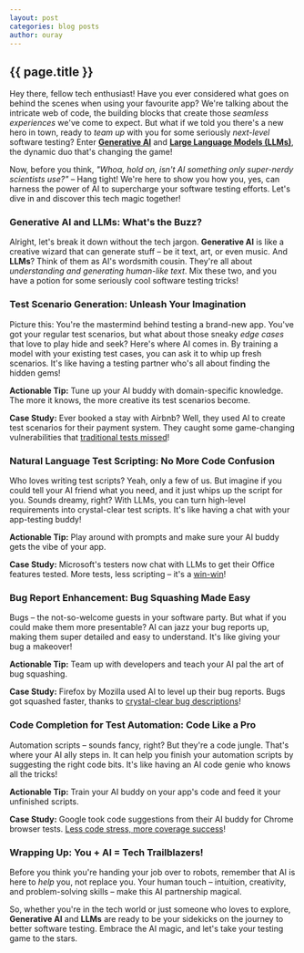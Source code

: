 ```yaml
---
layout: post
categories: blog posts
author: ouray
---
```

## {{ page.title }}
Hey there, fellow tech enthusiast! Have you ever considered what goes on behind the scenes when using your favourite app? We're talking about the intricate web of code, the building blocks that create those *seamless experiences* we've come to expect. But what if we told you there's a new hero in town, ready to *team up* with you for some seriously *next-level* software testing? Enter [**Generative AI**](https://en.wikipedia.org/wiki/Generative_adversarial_network) and [**Large Language Models (LLMs)**](https://en.wikipedia.org/wiki/Large_language_model), the dynamic duo that's changing the game!

Now, before you think, *"Whoa, hold on, isn't AI something only super-nerdy scientists use?"* – Hang tight! We're here to show you how you, yes, can harness the power of AI to supercharge your software testing efforts. Let's dive in and discover this tech magic together!

### Generative AI and LLMs: What's the Buzz?
Alright, let's break it down without the tech jargon. **Generative AI** is like a creative wizard that can generate stuff – be it text, art, or even music. And **LLMs**? Think of them as AI's wordsmith cousin. They're all about *understanding and generating human-like text*. Mix these two, and you have a potion for some seriously cool software testing tricks!

### Test Scenario Generation: Unleash Your Imagination
Picture this: You're the mastermind behind testing a brand-new app. You've got your regular test scenarios, but what about those sneaky *edge cases* that love to play hide and seek? Here's where AI comes in. By training a model with your existing test cases, you can ask it to whip up fresh scenarios. It's like having a testing partner who's all about finding the hidden gems!

**Actionable Tip:** Tune up your AI buddy with domain-specific knowledge. The more it knows, the more creative its test scenarios become.

**Case Study:** Ever booked a stay with Airbnb? Well, they used AI to create test scenarios for their payment system. They caught some game-changing vulnerabilities that [traditional tests missed](https://en.wikipedia.org/wiki/Software_testing)!

### Natural Language Test Scripting: No More Code Confusion
Who loves writing test scripts? Yeah, only a few of us. But imagine if you could tell your AI friend what you need, and it just whips up the script for you. Sounds dreamy, right? With LLMs, you can turn high-level requirements into crystal-clear test scripts. It's like having a chat with your app-testing buddy!

**Actionable Tip:** Play around with prompts and make sure your AI buddy gets the vibe of your app.

**Case Study:** Microsoft's testers now chat with LLMs to get their Office features tested. More tests, less scripting – it's a [win-win](https://en.wikipedia.org/wiki/Win-win_game)!

### Bug Report Enhancement: Bug Squashing Made Easy

Bugs – the not-so-welcome guests in your software party. But what if you could make them more presentable? AI can jazz your bug reports up, making them super detailed and easy to understand. It's like giving your bug a makeover!

**Actionable Tip:** Team up with developers and teach your AI pal the art of bug squashing.

**Case Study:** Firefox by Mozilla used AI to level up their bug reports. Bugs got squashed faster, thanks to [crystal-clear bug descriptions](https://en.wikipedia.org/wiki/Software_bug)!

### Code Completion for Test Automation: Code Like a Pro

Automation scripts – sounds fancy, right? But they're a code jungle. That's where your AI ally steps in. It can help you finish your automation scripts by suggesting the right code bits. It's like having an AI code genie who knows all the tricks!

**Actionable Tip:** Train your AI buddy on your app's code and feed it your unfinished scripts.

**Case Study:** Google took code suggestions from their AI buddy for Chrome browser tests. [Less code stress, more coverage success](https://en.wikipedia.org/wiki/Software_test_coverage)!

### Wrapping Up: You + AI = Tech Trailblazers!

Before you think you're handing your job over to robots, remember that AI is here to *help* you, not replace you. Your human touch – intuition, creativity, and problem-solving skills – make this AI partnership magical.

So, whether you're in the tech world or just someone who loves to explore, **Generative AI** and **LLMs** are ready to be your sidekicks on the journey to better software testing. Embrace the AI magic, and let's take your testing game to the stars.
